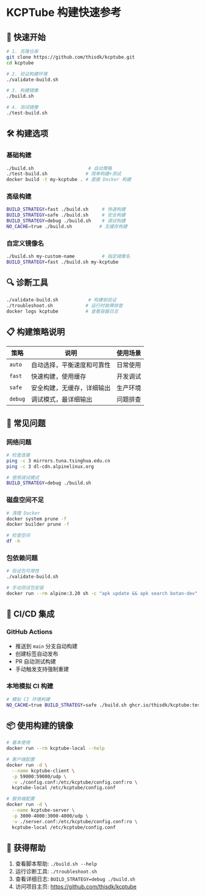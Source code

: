 # KCPTube 构建快速参考

## 🚀 快速开始

```bash
# 1. 克隆仓库
git clone https://github.com/thisdk/kcptube.git
cd kcptube

# 2. 验证构建环境
./validate-build.sh

# 3. 构建镜像
./build.sh

# 4. 测试镜像
./test-build.sh
```

## 🛠️ 构建选项

### 基础构建
```bash
./build.sh                    # 自动策略
./test-build.sh              # 简单构建+测试
docker build -t my-kcptube . # 直接 Docker 构建
```

### 高级构建
```bash
BUILD_STRATEGY=fast ./build.sh     # 快速构建
BUILD_STRATEGY=safe ./build.sh     # 安全构建
BUILD_STRATEGY=debug ./build.sh    # 调试构建
NO_CACHE=true ./build.sh          # 无缓存构建
```

### 自定义镜像名
```bash
./build.sh my-custom-name          # 指定镜像名
BUILD_STRATEGY=fast ./build.sh my-kcptube
```

## 🔍 诊断工具

```bash
./validate-build.sh           # 构建前验证
./troubleshoot.sh            # 运行时故障排查
docker logs kcptube          # 查看容器日志
```

## 📋 构建策略说明

| 策略 | 说明 | 使用场景 |
|------|------|----------|
| `auto` | 自动选择，平衡速度和可靠性 | 日常使用 |
| `fast` | 快速构建，使用缓存 | 开发调试 |
| `safe` | 安全构建，无缓存，详细输出 | 生产环境 |
| `debug` | 调试模式，最详细输出 | 问题排查 |

## 🚨 常见问题

### 网络问题
```bash
# 检查连接
ping -c 3 mirrors.tuna.tsinghua.edu.cn
ping -c 3 dl-cdn.alpinelinux.org

# 使用调试模式
BUILD_STRATEGY=debug ./build.sh
```

### 磁盘空间不足
```bash
# 清理 Docker
docker system prune -f
docker builder prune -f

# 检查空间
df -h
```

### 包依赖问题
```bash
# 验证包可用性
./validate-build.sh

# 手动测试包安装
docker run --rm alpine:3.20 sh -c "apk update && apk search botan-dev"
```

## 🔄 CI/CD 集成

### GitHub Actions
- 推送到 `main` 分支自动构建
- 创建标签自动发布
- PR 自动测试构建
- 手动触发支持强制重建

### 本地模拟 CI 构建
```bash
# 模拟 CI 环境构建
NO_CACHE=true BUILD_STRATEGY=safe ./build.sh ghcr.io/thisdk/kcptube:test
```

## 📦 使用构建的镜像

```bash
# 基本使用
docker run --rm kcptube-local --help

# 客户端配置
docker run -d \
  --name kcptube-client \
  -p 59000:59000/udp \
  -v ./config.conf:/etc/kcptube/config.conf:ro \
  kcptube-local /etc/kcptube/config.conf

# 服务端配置
docker run -d \
  --name kcptube-server \
  -p 3000-4000:3000-4000/udp \
  -v ./server.conf:/etc/kcptube/config.conf:ro \
  kcptube-local /etc/kcptube/config.conf
```

## 🛟 获得帮助

1. 查看脚本帮助: `./build.sh --help`
2. 运行诊断工具: `./troubleshoot.sh`
3. 查看详细日志: `BUILD_STRATEGY=debug ./build.sh`
4. 访问项目主页: https://github.com/thisdk/kcptube